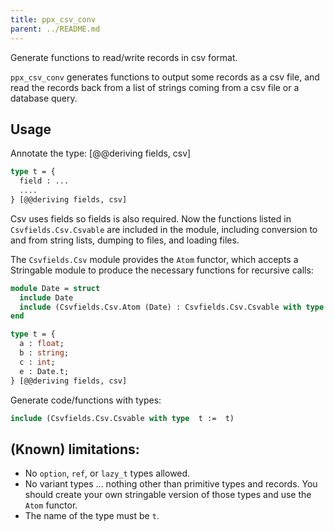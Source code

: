 ```yaml
---
title: ppx_csv_conv
parent: ../README.md
---
```


Generate functions to read/write records in csv format.

`ppx_csv_conv` generates functions to output some records as a csv
file, and read the records back from a list of strings coming from a
csv file or a database query.

Usage
-----

Annotate the type: [@@deriving fields, csv]

```ocaml
type t = {
  field : ...
  ....
} [@@deriving fields, csv]
```

Csv uses fields so fields is also required. Now the functions listed
in `Csvfields.Csv.Csvable` are included in the module, including
conversion to and from string lists, dumping to files, and loading
files.

The `Csvfields.Csv` module provides the `Atom` functor, which accepts a
Stringable module to produce the necessary functions for recursive
calls:

```ocaml
module Date = struct
  include Date
  include (Csvfields.Csv.Atom (Date) : Csvfields.Csv.Csvable with type t := t)
end

type t = {
  a : float;
  b : string;
  c : int;
  e : Date.t;
} [@@deriving fields, csv]
```

Generate code/functions with types:

```ocaml
include (Csvfields.Csv.Csvable with type  t :=  t)
```

(Known) limitations:
--------------------

- No `option`, `ref`, or `lazy_t` types allowed.
- No variant types ... nothing other than primitive types and
  records. You should create your own stringable version of those
  types and use the `Atom` functor.
- The name of the type must be `t`.
